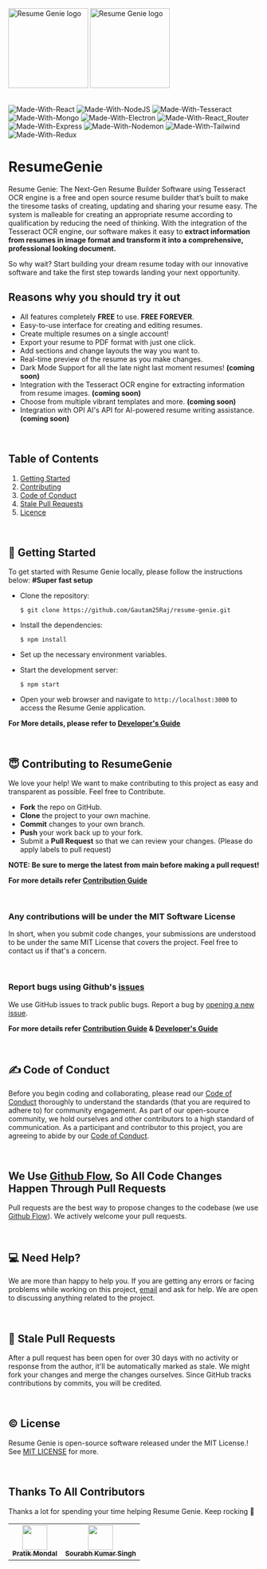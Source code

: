 <img src="https://github.com/Gautam25Raj/resume-genie/blob/main/client/src/assets/svg/logo-github.svg#gh-light-mode-only" height="160" alt="Resume Genie logo"  />
<img src="https://github.com/Gautam25Raj/resume-genie/blob/main/client/src/assets/svg/logo-github-light.svg#gh-dark-mode-only" height="160" alt="Resume Genie logo"  />

<br>
<br>

![Made-With-React](https://img.shields.io/badge/MADE%20WITH-REACT-00caef.svg?colorA=222222&style=for-the-badge&logoWidth=14&logo=react)
![Made-With-NodeJS](https://img.shields.io/badge/MADE%20WITH-NODE-339933.svg?colorA=222222&style=for-the-badge&logoWidth=14&logo=Node.js)
![Made-With-Tesseract](https://img.shields.io/badge/MADE%20WITH-TESSERACT-4285F4.svg?colorA=222222&style=for-the-badge&logoWidth=14&logo=Google)
![Made-With-Mongo](https://img.shields.io/badge/MADE%20WITH-MONGO-47A248.svg?colorA=222222&style=for-the-badge&logoWidth=14&logo=MongoDB)
![Made-With-Electron](https://img.shields.io/badge/MADE%20WITH-ELECTRON-47848F.svg?colorA=222222&style=for-the-badge&logoWidth=14&logo=electron)
![Made-With-React_Router](https://img.shields.io/badge/MADE%20WITH-ROUTER-CA4245.svg?colorA=222222&style=for-the-badge&logoWidth=14&logo=React%20Router)
![Made-With-Express](https://img.shields.io/badge/MADE%20WITH-EXPRESS-000000.svg?colorA=222222&style=for-the-badge&logoWidth=14&logo=Express)
![Made-With-Nodemon](https://img.shields.io/badge/MADE%20WITH-NODEMON-76D04B.svg?colorA=222222&style=for-the-badge&logoWidth=14&logo=Nodemon)
![Made-With-Tailwind](https://img.shields.io/badge/MADE%20WITH-TAILWIND-06B6D4.svg?colorA=222222&style=for-the-badge&logoWidth=14&logo=tailwindcss)
![Made-With-Redux](https://img.shields.io/badge/MADE%20WITH-REDUX-764ABC.svg?colorA=222222&style=for-the-badge&logoWidth=14&logo=Redux)

# ResumeGenie

Resume Genie: The Next-Gen Resume Builder Software using Tesseract OCR engine is a free and open source resume builder that’s built to make the tiresome tasks of creating, updating and sharing your resume easy. The system is malleable for creating an appropriate resume according to qualification by reducing the need of thinking. With the integration of the Tesseract OCR engine, our software makes it easy to **extract information from resumes in image format and transform it into a comprehensive, professional looking document.**

So why wait? Start building your dream resume today with our innovative software and take the first step towards landing your next opportunity.

## Reasons why you should try it out

  - All features completely **FREE** to use. **FREE FOREVER**.
  - Easy-to-use interface for creating and editing resumes.
  - Create multiple resumes on a single account!
  - Export your resume to PDF format with just one click.
  - Add sections and change layouts the way you want to.
  - Real-time preview of the resume as you make changes.
  - Dark Mode Support for all the late night last moment resumes! **(coming soon)**
  - Integration with the Tesseract OCR engine for extracting information from resume images. **(coming soon)**
  - Choose from multiple vibrant templates and more. **(coming soon)**
  - Integration with OPI AI's API for AI-powered resume writing assistance. **(coming soon)**

<br>

## Table of Contents

<ol>
  <li><a href="#getting-started">Getting Started</a></li>
  <li><a href="#contribute">Contributing</a></li>
  <li><a href="#code-of-conduct">Code of Conduct</a></li>
  <li><a href="#stale-prs">Stale Pull Requests</a></li>
  <li><a href="#licence">Licence</a></li>
</ol>

<br>

<h2 id='getting-started'>🌟 Getting Started</h2>

To get started with Resume Genie locally, please follow the instructions below: **#Super fast setup** 

  - Clone the repository:

    ```
    $ git clone https://github.com/Gautam25Raj/resume-genie.git
    ```

  - Install the dependencies:

    ```
    $ npm install
    ```

  - Set up the necessary environment variables.

  - Start the development server:

    ```
    $ npm start
    ```

  - Open your web browser and navigate to `http://localhost:3000`  to access the Resume Genie application.

  **For More details, please refer to [Developer's Guide](DEVELOPER.md)**

<br>

<h2 id='contribute'>😇 Contributing to ResumeGenie</h2>

We love your help! We want to make contributing to this project as easy and transparent as possible. Feel free to Contribute.

  - **Fork** the repo on GitHub.
  - **Clone** the project to your own machine.
  - **Commit** changes to your own branch.
  - **Push** your work back up to your fork.
  - Submit a **Pull Request** so that we can review your changes. (Please do apply labels to pull request)

**NOTE: Be sure to merge the latest from main before making a pull request!**

**For more details refer [Contribution Guide](CONTRIBUTING.md)**

<br>

### Any contributions will be under the MIT Software License

In short, when you submit code changes, your submissions are understood to be under the same MIT License that covers the project. Feel free to contact us if that's a concern.

<br>

### Report bugs using Github's [issues](https://github.com/Gautam25Raj/ResumeGenie/issues)

We use GitHub issues to track public bugs. Report a bug by [opening a new issue](https://github.com/Gautam25Raj/ResumeGenie/issues/new?template=bug_report.md).

**For more details refer [Contribution Guide](CONTRIBUTING.md) & [Developer's Guide](DEVELOPER.md)**

<br>

<h2 id='code-of-conduct'>✍ Code of Conduct</h2>

Before you begin coding and collaborating, please read our [Code of Conduct](CODE_OF_CONDUCT.md) thoroughly to understand the standards (that you are required to adhere to) for community engagement. As part of our open-source community, we hold ourselves and other contributors to a high standard of communication. As a participant and contributor to this project, you are agreeing to abide by our [Code of Conduct](CODE_OF_CONDUCT.md).

<br>

## We Use [Github Flow](https://docs.github.com/en/get-started/quickstart/github-flow), So All Code Changes Happen Through Pull Requests

Pull requests are the best way to propose changes to the codebase (we use [Github Flow](https://docs.github.com/en/get-started/quickstart/github-flow)). We actively welcome your pull requests.

<br>

## 💻 Need Help?

We are more than happy to help you. If you are getting any errors or facing problems while working on this project, [email](mailto:gautamraj255225@gmail.com) and ask for help. We are open to discussing anything related to the project.

<br>

<h2 id='stale-prs'>📍 Stale Pull Requests</h2>

After a pull request has been open for over 30 days with no activity or response from the author, it'll be automatically marked as stale. We might fork your changes and merge the changes ourselves. Since GitHub tracks contributions by commits, you will be credited.

<br>

<h2 id='licence'>© License</h2>

Resume Genie is open-source software released under the MIT License.! See [MIT LICENSE](LICENSE) for more.

<br>

## Thanks To All Contributors

Thanks a lot for spending your time helping Resume Genie. Keep rocking 🥂

<table>
  <tr>
    <td align="center"><a href="https://github.com/pratik1420"><img src="https://avatars.githubusercontent.com/u/98370700?v=4" width="50px;" alt=""/><br /><sub><b>Pratik Mondal</b></sub></a></td>
    <td align="center"><a href="https://github.com/SourabhRajput754"><img src="https://avatars.githubusercontent.com/u/97465158?v=4" width="50px;" alt=""/><br /><sub><b>Sourabh Kumar Singh</b></sub></a></td>
  </tr>
</table>
